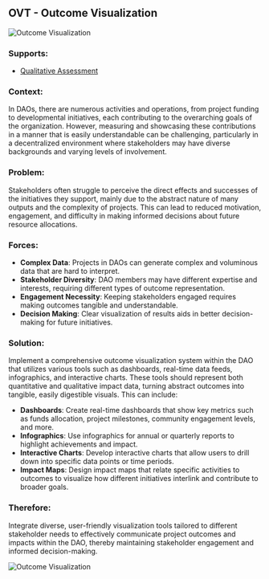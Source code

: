 ## OVT - Outcome Visualization

![Outcome Visualization](./output/illustrations/outcome_visualization.png)

### Supports:

* [Qualitative Assessment](./qualitative_assessment.html)

### Context:

In DAOs, there are numerous activities and operations, from project funding to developmental initiatives, each contributing to the overarching goals of the organization. However, measuring and showcasing these contributions in a manner that is easily understandable can be challenging, particularly in a decentralized environment where stakeholders may have diverse backgrounds and varying levels of involvement.

### Problem:

Stakeholders often struggle to perceive the direct effects and successes of the initiatives they support, mainly due to the abstract nature of many outputs and the complexity of projects. This can lead to reduced motivation, engagement, and difficulty in making informed decisions about future resource allocations.

### Forces:

- **Complex Data**: Projects in DAOs can generate complex and voluminous data that are hard to interpret.
- **Stakeholder Diversity**: DAO members may have different expertise and interests, requiring different types of outcome representation.
- **Engagement Necessity**: Keeping stakeholders engaged requires making outcomes tangible and understandable.
- **Decision Making**: Clear visualization of results aids in better decision-making for future initiatives.

### Solution:

Implement a comprehensive outcome visualization system within the DAO that utilizes various tools such as dashboards, real-time data feeds, infographics, and interactive charts. These tools should represent both quantitative and qualitative impact data, turning abstract outcomes into tangible, easily digestible visuals. This can include:
  
- **Dashboards**: Create real-time dashboards that show key metrics such as funds allocation, project milestones, community engagement levels, and more.
- **Infographics**: Use infographics for annual or quarterly reports to highlight achievements and impact.
- **Interactive Charts**: Develop interactive charts that allow users to drill down into specific data points or time periods.
- **Impact Maps**: Design impact maps that relate specific activities to outcomes to visualize how different initiatives interlink and contribute to broader goals.

### Therefore:

Integrate diverse, user-friendly visualization tools tailored to different stakeholder needs to effectively communicate project outcomes and impacts within the DAO, thereby maintaining stakeholder engagement and informed decision-making.

![Outcome Visualization](./output/outcome_visualization_specific_graph.png)